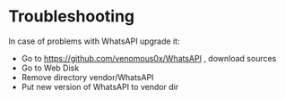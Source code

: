 Troubleshooting
====================
In case of problems with WhatsAPI upgrade it:
* Go to https://github.com/venomous0x/WhatsAPI , download sources
* Go to Web Disk
* Remove directory vendor/WhatsAPI
* Put new version of WhatsAPI to vendor dir

